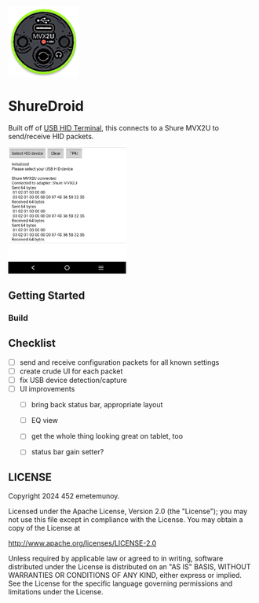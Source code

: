 ![](res/mipmap-xxhdpi/ic_launcher.png)

ShureDroid
==========

Built off of [USB HID Terminal](https://github.com/452/USBHIDTerminal),
this connects to a Shure MVX2U to send/receive HID packets.

<img src="screenshot.jpg" width=240>


## Getting Started

<!-- TODO: play store and/or f-droid link -->

<!-- TODO: link apk in releases -->

### Build

<!-- TODO: show gradle build steps -->


## Checklist

- [ ] send and receive configuration packets for all known settings
- [ ] create crude UI for each packet
- [ ] fix USB device detection/capture
- [ ] UI improvements
    - [ ] bring back status bar, appropriate layout
    - [ ] EQ view
    - [ ] get the whole thing looking great on tablet, too
    - [ ] status bar gain setter?


## LICENSE

Copyright 2024 452 emetemunoy.

Licensed under the Apache License, Version 2.0 (the "License");
you may not use this file except in compliance with the License.
You may obtain a copy of the License at

<http://www.apache.org/licenses/LICENSE-2.0>

Unless required by applicable law or agreed to in writing, software
distributed under the License is distributed on an "AS IS" BASIS,
WITHOUT WARRANTIES OR CONDITIONS OF ANY KIND, either express or implied.
See the License for the specific language governing permissions and
limitations under the License.
